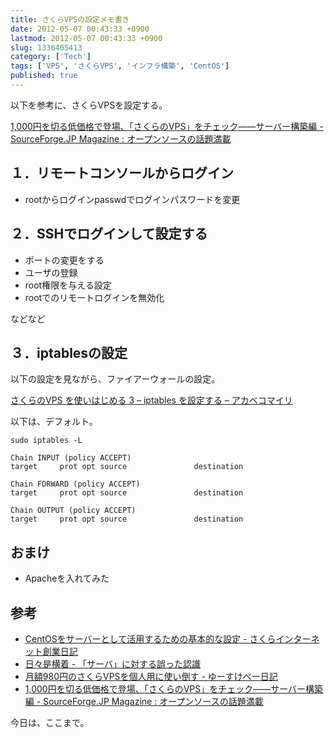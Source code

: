 ```yaml
---
title: さくらVPSの設定メモ書き
date: 2012-05-07 00:43:33 +0900
lastmod: 2012-05-07 00:43:33 +0900
slug: 1336405413
category: ['Tech']
tags: ['VPS', 'さくらVPS', 'インフラ構築', 'CentOS']
published: true
---
```


以下を参考に、さくらVPSを設定する。

[1,000円を切る低価格で登場、「さくらのVPS」をチェック――サーバー構築編 - SourceForge.JP Magazine : オープンソースの話題満載](http://sourceforge.jp/magazine/10/10/04/0020218)


## １．リモートコンソールからログイン

- rootからログインpasswdでログインパスワードを変更


## ２．SSHでログインして設定する

- ポートの変更をする
- ユーザの登録
- root権限を与える設定
- rootでのリモートログインを無効化

などなど


## ３．iptablesの設定

以下の設定を見ながら、ファイアーウォールの設定。

[さくらのVPS を使いはじめる 3 – iptables を設定する – アカベコマイリ](http://akabeko.me/blog/2010/09/%e3%81%95%e3%81%8f%e3%82%89%e3%81%aevps-%e3%82%92%e4%bd%bf%e3%81%84%e3%81%af%e3%81%98%e3%82%81%e3%82%8b-3/)


以下は、デフォルト。

```
sudo iptables -L

Chain INPUT (policy ACCEPT)
target     prot opt source               destination         

Chain FORWARD (policy ACCEPT)
target     prot opt source               destination         

Chain OUTPUT (policy ACCEPT)
target     prot opt source               destination
```


## おまけ

- Apacheを入れてみた


## 参考

- [CentOSをサーバーとして活用するための基本的な設定 - さくらインターネット創業日記](http://tanaka.sakura.ad.jp/archives/001065.html)
- [日々是横着 - 「サーバ」に対する誤った認識](http://tmaeda.s45.xrea.com/20041101.html)
- [月額980円のさくらVPSを個人用に使い倒す - ゆーすけべー日記](http://yusukebe.com/archives/20120301/094443.html)
- [1,000円を切る低価格で登場、「さくらのVPS」をチェック――サーバー構築編 - SourceForge.JP Magazine : オープンソースの話題満載](http://sourceforge.jp/magazine/10/10/04/0020218)

今日は、ここまで。
